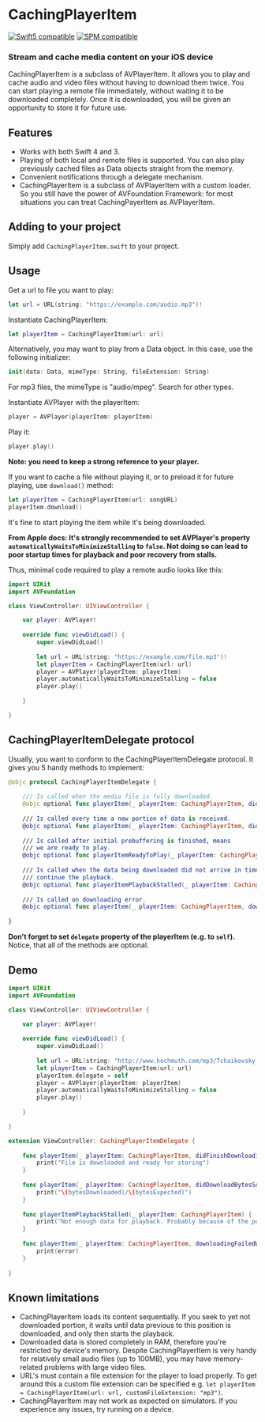 # CachingPlayerItem #

[![Swift5 compatible][Swift5Badge]][Swift5Link]
[![SPM compatible][SPMBadge]][SPMLink]

[Swift5Badge]: https://img.shields.io/badge/swift-5-orange.svg?style=flat
[Swift5Link]: https://developer.apple.com/swift/

[SPMBadge]: https://img.shields.io/badge/SPM-compatible-brightgreen.svg
[SPMLink]: https://github.com/apple/swift-package-manager

### Stream and cache media content on your iOS device ###

CachingPlayerItem is a subclass of AVPlayerItem. It allows you to play and cache audio and video files without having to download them twice. You can start playing a remote file immediately, without waiting it to be downloaded completely. Once it is downloaded, you will be given an opportunity to store it for future use. 

## Features ##
- Works with both Swift 4 and 3.
- Playing of both local and remote files is supported. You can also play previously cached files as Data objects straight from the memory.
- Convenient notifications through a delegate mechanism.
- CachingPlayerItem is a subclass of AVPlayerItem with a custom loader. So you still have the power of AVFoundation Framework: for most situations you can treat CachingPayerItem as AVPlayerItem.

## Adding to your project ##
Simply add `CachingPlayerItem.swift` to your project.

## Usage ##
Get a url to file you want to play:
```Swift
let url = URL(string: "https://example.com/audio.mp3")!
```
Instantiate CachingPlayerItem:
```Swift
let playerItem = CachingPlayerItem(url: url)
```
Alternatively, you may want to play from a Data object. In this case, use the following initializer:
```Swift
init(data: Data, mimeType: String, fileExtension: String)
```
For mp3 files, the mimeType is "audio/mpeg". Search for other types. 

Instantiate AVPlayer with the playerItem:
```Swift
player = AVPlayer(playerItem: playerItem)
```
Play it:
```Swift
player.play()
```
**Note: you need to keep a strong reference to your player.**

If you want to cache a file without playing it, or to preload it for future playing, use `download()` method:
```Swift
let playerItem = CachingPlayerItem(url: songURL)
playerItem.download()
```
It's fine to start playing the item while it's being downloaded.

**From Apple docs: It's strongly recommended to set AVPlayer's property `automaticallyWaitsToMinimizeStalling` to `false`. Not doing so can lead to poor startup times for playback and poor recovery from stalls.**


Thus, minimal code required to play a remote audio looks like this:

```Swift
import UIKit
import AVFoundation

class ViewController: UIViewController {

    var player: AVPlayer!
    
    override func viewDidLoad() {
        super.viewDidLoad()
     
        let url = URL(string: "https://example.com/file.mp3")!
        let playerItem = CachingPlayerItem(url: url)
        player = AVPlayer(playerItem: playerItem)
        player.automaticallyWaitsToMinimizeStalling = false
        player.play()
        
    }

}
```

## CachingPlayerItemDelegate protocol ##
Usually, you want to conform to the CachingPlayerItemDelegate protocol. It gives you 5 handy methods to implement:

```Swift
@objc protocol CachingPlayerItemDelegate {
    
    /// Is called when the media file is fully downloaded.
    @objc optional func playerItem(_ playerItem: CachingPlayerItem, didFinishDownloadingData data: Data)
    
    /// Is called every time a new portion of data is received.
    @objc optional func playerItem(_ playerItem: CachingPlayerItem, didDownloadBytesSoFar bytesDownloaded: Int, outOf bytesExpected: Int)
    
    /// Is called after initial prebuffering is finished, means
    /// we are ready to play.
    @objc optional func playerItemReadyToPlay(_ playerItem: CachingPlayerItem)
    
    /// Is called when the data being downloaded did not arrive in time to
    /// continue the playback.
    @objc optional func playerItemPlaybackStalled(_ playerItem: CachingPlayerItem)
    
    /// Is called on downloading error.
    @objc optional func playerItem(_ playerItem: CachingPlayerItem, downloadingFailedWith error: Error)
    
}
```

**Don't forget to set `delegate` property of the playerItem (e.g. to `self`).** Notice, that all of the methods are optional.

## Demo ##
```Swift
import UIKit
import AVFoundation

class ViewController: UIViewController {

    var player: AVPlayer!
    
    override func viewDidLoad() {
        super.viewDidLoad()
     
        let url = URL(string: "http://www.hochmuth.com/mp3/Tchaikovsky_Nocturne__orch.mp3")!
        let playerItem = CachingPlayerItem(url: url)
        playerItem.delegate = self        
        player = AVPlayer(playerItem: playerItem)
        player.automaticallyWaitsToMinimizeStalling = false
        player.play()
        
    }

}

extension ViewController: CachingPlayerItemDelegate {
    
    func playerItem(_ playerItem: CachingPlayerItem, didFinishDownloadingData data: Data) {
        print("File is downloaded and ready for storing")
    }
    
    func playerItem(_ playerItem: CachingPlayerItem, didDownloadBytesSoFar bytesDownloaded: Int, outOf bytesExpected: Int) {
        print("\(bytesDownloaded)/\(bytesExpected)")
    }
    
    func playerItemPlaybackStalled(_ playerItem: CachingPlayerItem) {
        print("Not enough data for playback. Probably because of the poor network. Wait a bit and try to play later.")
    }
    
    func playerItem(_ playerItem: CachingPlayerItem, downloadingFailedWith error: Error) {
        print(error)
    }
    
}
```

## Known limitations ##
- CachingPlayerItem loads its content sequentially. If you seek to yet not downloaded portion, it waits until data previous to this position is downloaded, and only then starts the playback.
- Downloaded data is stored completely in RAM, therefore you're restricted by device's memory. Despite CachingPlayerItem is very handy for relatively small audio files (up to 100MB), you may have memory-related problems with large video files.
- URL's must contain a file extension for the player to load properly. To get around this a custom file extension can be specified e.g. `let playerItem = CachingPlayerItem(url: url, customFileExtension: "mp3")`.
- CachingPlayerItem may not work as expected on simulators. If you experience any issues, try running on a device. 
